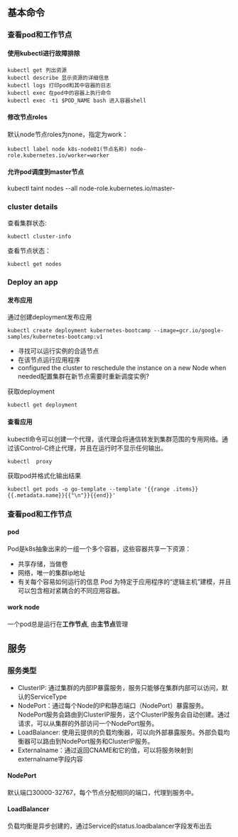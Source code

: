 ## 基本命令
### 查看pod和工作节点
#### 使用kubectl进行故障排除

    kubectl get 列出资源
    kubectl describe 显示资源的详细信息
    kubectl logs 打印pod和其中容器的日志
    kubectl exec 在pod中的容器上执行命令
    kubectl exec -ti $POD_NAME bash 进入容器shell

#### 修改节点roles
默认node节点roles为none，指定为work：

    kubectl label node k8s-node01(节点名称) node-role.kubernetes.io/worker=worker

#### 允许pod调度到master节点

 kubectl taint nodes --all node-role.kubernetes.io/master-

### cluster details
查看集群状态:

    kubectl cluster-info

查看节点状态：

    kubectl get nodes

### Deploy an app
#### 发布应用
通过创建deployment发布应用

    kubectl create deployment kubernetes-bootcamp --image=gcr.io/google-samples/kubernetes-bootcamp:v1

+ 寻找可以运行实例的合适节点
+ 在该节点运行应用程序
+ configured the cluster to reschedule the instance on a new Node when needed配置集群在新节点需要时重新调度实例?

获取deployment

    kubectl get deployment

#### 查看应用
kubectl命令可以创建一个代理，该代理会将通信转发到集群范围的专用网络。通过该Control-C终止代理，并且在运行时不显示任何输出。

    kubectl  proxy


获取pod并格式化输出结果

    kubectl get pods -o go-template --template '{{range .items}} {{.metadata.name}}{{"\n"}}{{end}}'

### 查看pod和工作节点
#### pod
Pod是k8s抽象出来的一组一个多个容器，这些容器共享一下资源：
+ 共享存储，当做卷
+ 网络，唯一的集群ip地址
+ 有关每个容易如何运行的信息
Pod 为特定于应用程序的“逻辑主机”建模，并且可以包含相对紧耦合的不同应用容器。

#### work node
一个pod总是运行在**工作节点**, 由**主节点**管理

## 服务
### 服务类型
+ ClusterIP: 通过集群的内部IP暴露服务，服务只能够在集群内部可以访问，默认的ServiceType
+ NodePort：通过每个Node的IP和静态端口（NodePort）暴露服务。NodePort服务会路由到ClusterIP服务，这个ClusterIP服务会自动创建。通过请求<NodeIP><NodePort>，可以从集群的外部访问一个NodePort服务。
+ LoadBalancer: 使用云提供的负载均衡器，可以向外部暴露服务。外部负载均衡器可以路由到NodePort服务和ClusterIP服务。
+ Externalname：通过返回CNAME和它的值，可以将服务映射到externalname字段内容

#### NodePort
默认端口30000-32767，每个节点分配相同的端口，代理到服务中。

#### LoadBalancer
负载均衡是异步创建的，通过Service的status.loadbalancer字段发布出去
